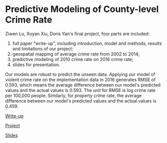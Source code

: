 # Predictive Modeling of County-level Crime Rate

Ziwen Lu, Xuyan Xiu, Doris Yan's final project, four parts are included:

1. full paper "write-up", including introduction, model and methods, results and limitations of our project;
2. geospatial mapping of average crime rate from 2002 to 2014;
3. predictive modeling of 2010 crime rate on 2016 crime rate;
4. slides for presentation.

Our models are robust to predict the unseen data. Applying our model of violent crime rate on the implementation data in 2016 generates RMSE of 0.593, which means the average difference between our model's predicted values and the actual values is 0.593. The unit for RMSE is log crime rate per 100,000 people. Similarly, for property crime rate, the average difference between our model's predicted values and the actual values is 0.459.

[Write-up](https://dorisyan1122.github.io/Crime-Predictive-Modeling/final-write-up) 

[Project](https://dorisyan1122.github.io/Crime-Predictive-Modeling/final-project) 

[Slides](https://dorisyan1122.github.io/Crime-Predictive-Modeling/project_slides) 




